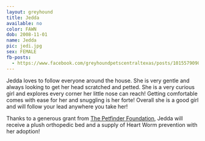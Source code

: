 ```yaml
---
layout: greyhound
title: Jedda
available: no
color: FAWN
dob: 2008-11-01
name: Jedda
pic: jedi.jpg
sex: FEMALE
fb-posts:
  - https://www.facebook.com/greyhoundpetscentraltexas/posts/10155790900013572:0
---
```


Jedda loves to follow everyone around the house. She is very gentle and always looking to get her head scratched and petted. She is a very curious girl and explores every corner her little nose can reach! Getting comfortable comes with ease for her and snuggling is her forte! Overall she is a good girl and will follow your lead anywhere you take her!

Thanks to a generous grant from [The Petfinder Foundation](http://www.petfinderfoundation.com/), Jedda will receive a plush orthopedic bed and a supply of Heart Worm prevention with her adoption!
